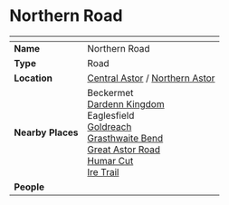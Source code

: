 # Northern Road

| []() | |
| --- | --- |
| **Name** | Northern Road |
| **Type** | Road |
| **Location** | [Central Astor](../regions/central-astor.md) / [Northern Astor](../regions/northern-astor.md) |
| **Nearby Places** | Beckermet<br />[Dardenn Kingdom](../../civilisations/dardenn-kingdom/README.md)<br />Eaglesfield<br />[Goldreach](../../civilisations/kingdom-of-astor/settlements/goldreach/README.md)<br />[Grasthwaite Bend](grasthwaite-bend.md)<br />[Great Astor Road](great-astor-road.md)<br />[Humar Cut](humar-cut.md)<br />[Ire Trail](ire-trail.md) |
| **People** | |
